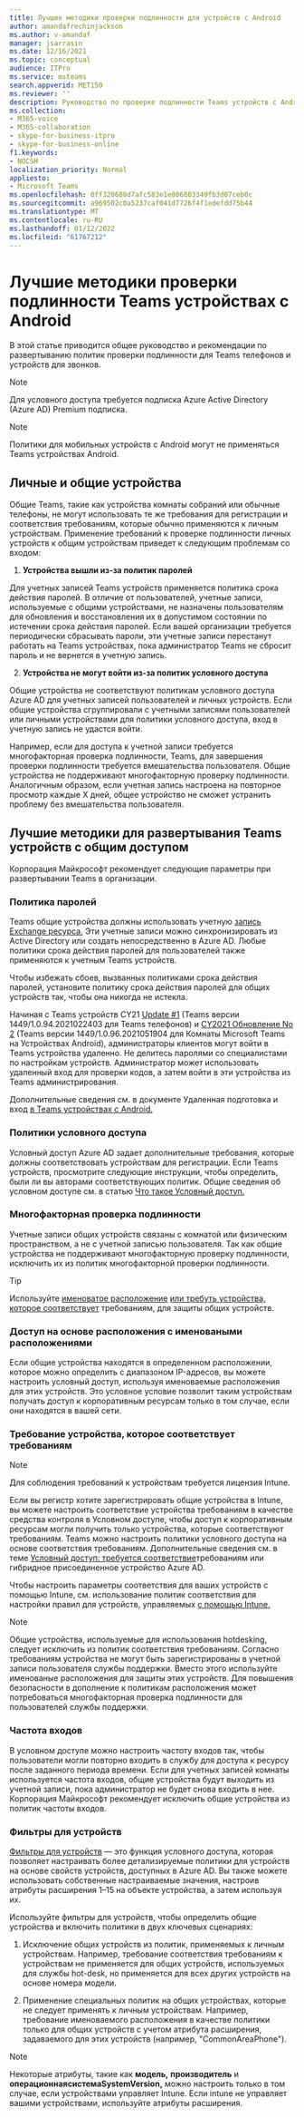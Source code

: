 ```yaml
---
title: Лучшие методики проверки подлинности для устройств с Android
author: amandafrechinjackson
ms.author: v-amandaf
manager: jsarrasin
ms.date: 12/16/2021
ms.topic: conceptual
audience: ITPro
ms.service: msteams
search.appverid: MET150
ms.reviewer: ''
description: Руководство по проверке подлинности Teams устройств с Android.
ms.collection:
- M365-voice
- M365-collaboration
- skype-for-business-itpro
- skype-for-business-online
f1.keywords:
- NOCSH
localization_priority: Normal
appliesto:
- Microsoft Teams
ms.openlocfilehash: 0ff320688d7afc583e1e806803349fb3d07ceb0c
ms.sourcegitcommit: a969502c0a5237caf041d7726f4f1edefdd75b44
ms.translationtype: MT
ms.contentlocale: ru-RU
ms.lasthandoff: 01/12/2022
ms.locfileid: "61767212"
---
```

# <a name="authentication-best-practices-for-teams-android-devices"></a>Лучшие методики проверки подлинности Teams устройствах с Android

В этой статье приводится общее руководство и рекомендации по развертыванию политик проверки подлинности для Teams телефонов и устройств для звонков.

>[!NOTE]
>Для условного доступа требуется подписка Azure Active Directory (Azure AD) Premium подписка.

>[!NOTE]
>Политики для мобильных устройств с Android могут не применяться Teams устройствах Android.


## <a name="personal-and-shared-devices"></a>Личные и общие устройства

Общие Teams, такие как устройства комнаты собраний или обычные телефоны, не могут использовать те же требования для регистрации и соответствия требованиям, которые обычно применяются к личным устройствам. Применение требований к проверке подлинности личных устройств к общим устройствам приведет к следующим проблемам со входом:

1.  **Устройства вышли из-за политик паролей**

Для учетных записей Teams устройств применяется политика срока действия паролей. В отличие от пользователей, учетные записи, используемые с общими устройствами, не назначены пользователям для обновления и восстановления их в допустимом состоянии по истечении срока действия паролей. Если вашей организации требуется периодически сбрасывать пароли, эти учетные записи перестанут работать на Teams устройствах, пока администратор Teams не сбросит пароль и не вернется в учетную запись.

2.  **Устройства не могут войти из-за политик условного доступа**

Общие устройства не соответствуют политикам условного доступа Azure AD для учетных записей пользователей и личных устройств. Если общие устройства сгруппировали с учетными записями пользователей или личными устройствами для политики условного доступа, вход в учетную запись не удастся войти.

Например, если для доступа к учетной записи требуется многофакторная проверка подлинности, Teams, для завершения проверки подлинности требуется вмешательства пользователя. Общие устройства не поддерживают многофакторную проверку подлинности. Аналогичным образом, если учетная запись настроена на повторное просмотр каждые X дней, общее устройство не сможет устранить проблему без вмешательства пользователя.

## <a name="best-practices-for-teams-shared-device-deployments"></a>Лучшие методики для развертывания Teams устройств с общим доступом

Корпорация Майкрософт рекомендует следующие параметры при развертывании Teams в организации.

### <a name="password-policy"></a>**Политика паролей**

Teams общие устройства должны использовать учетную [запись Exchange ресурса.](/exchange/recipients-in-exchange-online/manage-resource-mailboxes) Эти учетные записи можно синхронизировать из Active Directory или создать непосредственно в Azure AD. Любые политики срока действия паролей для пользователей также применяются к учетным Teams устройств.

Чтобы избежать сбоев, вызванных политиками срока действия паролей, установите политику срока действия паролей для общих устройств так, чтобы она никогда не истекла.

Начиная с Teams устройств CY21 [Update #1](https://support.microsoft.com/office/what-s-new-in-microsoft-teams-devices-eabf4d81-acdd-4b23-afa1-9ee47bb7c5e2#ID0EBD=Desk_phones) (Teams версии 1449/1.0.94.2021022403 для Teams телефонов) и [CY2021 Обновление No 2](https://support.microsoft.com/office/what-s-new-in-microsoft-teams-devices-eabf4d81-acdd-4b23-afa1-9ee47bb7c5e2#ID0EBD=Teams_Rooms_on_Android) (Teams версии 1449/1.0.96.2021051904 для Комнаты Microsoft Teams на Устройствах Android), администраторы клиентов могут войти в Teams устройства удаленно. Не делитесь паролями со специалистами по настройкам устройств. Администратор может использовать удаленный вход для проверки кодов, а затем войти в эти устройства из Teams администрирования.

Дополнительные сведения см. в документе Удаленная подготовка и вход [в Teams устройствах с Android.](/MicrosoftTeams/devices/remote-provision-remote-login) 

### <a name="conditional-access-policies"></a>**Политики условного доступа**

Условный доступ Azure AD задает дополнительные требования, которые должны соответствовать устройствам для регистрации. Если Teams устройств, просмотрите следующие инструкции, чтобы определить, были ли вы авторами соответствующих политик. Общие сведения об условном доступе см. в статью [Что такое Условный доступ.](/azure/active-directory/conditional-access/overview)

### <a name="multi-factor-authentication"></a>Многофакторная проверка подлинности

Учетные записи общих устройств связаны с комнатой или физическим пространством, а не с учетной записью пользователя. Так как общие устройства не поддерживают многофакторную проверку подлинности, исключить их из политик многофакторной проверки подлинности.

>[!TIP]
>Используйте [именоватое расположение](/azure/active-directory/conditional-access/location-condition) [или требуть устройства, которое соответствует](/azure/active-directory/conditional-access/howto-conditional-access-policy-compliant-device) требованиям, для защиты общих устройств.

### <a name="location-based-access-with-named-locations"></a>Доступ на основе расположения с именоваными расположениями

Если общие устройства находятся в определенном расположении, которое можно определить с диапазоном IP-адресов, вы можете настроить условный доступ, используя именоваемые расположения для этих устройств. [](/azure/active-directory/conditional-access/location-condition) Это условное условие позволит таким устройствам получать доступ к корпоративным ресурсам только в том случае, если они находятся в вашей сети.

### <a name="require-compliant-device"></a>Требование устройства, которое соответствует требованиям

>[!NOTE]
>Для соблюдения требований к устройствам требуется лицензия Intune.

Если вы регистр хотите зарегистрировать общие устройства в Intune, вы можете настроить соответствие устройства требованиям в качестве средства контроля в Условном доступе, чтобы доступ к корпоративным ресурсам могли получить только устройства, которые соответствуют требованиям. Teams можно настроить политики условного доступа на основе соответствия требованиям. Дополнительные сведения см. в теме [Условный доступ: требуется соответствие](/azure/active-directory/conditional-access/howto-conditional-access-policy-compliant-device)требованиям или гибридное присоединенное устройство Azure AD.

Чтобы настроить параметры соответствия для ваших устройств с помощью Intune, см. использование политик соответствия для настройки правил для устройств, управляемых [с помощью Intune.](/intune/protect/device-compliance-get-started)

>[!NOTE]
> Общие устройства, используемые для использования hotdesking, следует исключить из политик соответствия требованиям. Согласно требованиям устройства не могут быть зарегистрированы в учетной записи пользователя службы поддержки. Вместо этого используйте именованые расположения для защиты этих устройств.
> Для повышения безопасности в [](/azure/active-directory/authentication/tutorial-enable-azure-mfa) дополнение к политикам расположения может потребоваться многофакторная проверка подлинности для пользователей службы поддержки.

### <a name="sign-in-frequency"></a>Частота входов

В условном доступе [](/azure/active-directory/conditional-access/howto-conditional-access-session-lifetime#user-sign-in-frequency) можно настроить частоту входов так, чтобы пользователи могли повторно входить в службу для доступа к ресурсу после заданного периода времени. Если для учетных записей комнаты используется частота входов, общие устройства будут выходить из учетной записи, пока администратор не будет снова входить в нее. Корпорация Майкрософт рекомендует исключить общие устройства из политик частоты входов.

### <a name="filters-for-devices"></a>Фильтры для устройств

[Фильтры для устройств](/azure/active-directory/conditional-access/concept-condition-filters-for-devices) — это функция условного доступа, которая позволяет настраивать более детализируемые политики для устройств на основе свойств устройств, доступных в Azure AD. Вы также можете использовать собственные настраиваемые значения, настроив атрибуты расширения 1–15 на объекте устройства, а затем используя их.

Используйте фильтры для устройств, чтобы определить общие устройства и включить политики в двух ключевых сценариях:

1.  Исключение общих устройств из политик, применяемых к личным устройствам. Например, требование соответствия требованиям к устройствам не применяется для общих устройств, используемых для службы hot-desk, но применяется для всех других устройств на основе номера модели.

2.  Применение специальных политик на общих устройствах, которые не следует применять к личным устройствам. Например, требование именоваемого расположения в качестве политики только для общих устройств с учетом атрибута расширения, задаваемого для этих устройств (например, "CommonAreaPhone").

>[!NOTE] 
> Некоторые атрибуты, такие как **модель,** **производитель** и **операционнаясистемаSystemVersion,** можно настроить только в том случае, если устройствами управляет Intune. Если intune не управляет вашими устройствами, используйте атрибуты расширения.
